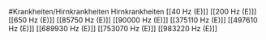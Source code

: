 #Krankheiten/Hirnkrankheiten
Hirnkrankheiten
[[40 Hz (E)]]
[[200 Hz (E)]]
[[650 Hz (E)]]
[[85750 Hz (E)]]
[[90000 Hz (E)]]
[[375110 Hz (E)]]
[[497610 Hz (E)]]
[[689930 Hz (E)]]
[[753070 Hz (E)]]
[[983220 Hz (E)]]
